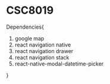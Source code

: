 # CSC8019
Dependencies{
1. google map
2. react navigation native
3. react navigation drawer
4. react navigation stack
5. react-native-modal-datetime-picker

}
